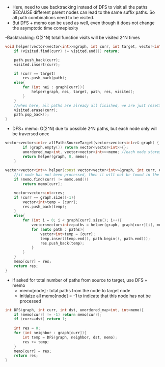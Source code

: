 - Here, need to use backtracking instead of DFS to visit all the paths BECAUSE different parent nodes can lead to the same suffix paths. So all path combinations need to be visited.
- But DFS + memo can be used as well, even though it does not change the asymptotic time comeplexity

-Backtracking: O(2^N) total function visits will be visited 2^N times
```cpp
void helper(vector<vector<int>>&graph, int curr, int target, vector<int>&path, vector<vector<int>>&res, unordered_set<int>&visited){
    if (visited.find(curr) != visited.end()) return;

    path.push_back(curr);
    visited.insert(curr);

    if (curr == target)
        res.push_back(path);
    else{ 
        for (int nei : graph[curr]){
            helper(graph, nei, target, path, res, visited);
        }
    }
    //when here, all paths are already all finished, we are just resetting the visited status
    visited.erase(curr);
    path.pop_back();
}
```
- DFS+ memo: O(2^N) due to possible 2^N paths, but each node only will be traversed once
```cpp
vector<vector<int>> allPathsSourceTarget(vector<vector<int>>& graph) {
        if (graph.empty()) return vector<vector<int>>{};
        unordered_map<int, vector<vector<int>>>memo; //each node stores all the paths it has to the target node
        return helper(graph, 0, memo);
    }
    
vector<vector<int>> helper(const vector<vector<int>>&graph, int curr, unordered_map<int,vector<vector<int>>>&memo){
    //if node has not been processed, then it will not be found in the memo
    if (memo.find(curr) != memo.end())
        return memo[curr];

    vector<vector<int>>res;
    if (curr == graph.size()-1){
        vector<int>temp = {curr};
        res.push_back(temp);
    }
    else{
        for (int i = 0; i < graph[curr].size(); i++){
            vector<vector<int>>paths = helper(graph, graph[curr][i], memo);
            for (auto path : paths){
                vector<int>temp = {curr};
                temp.insert(temp.end(), path.begin(), path.end());
                res.push_back(temp);
            }
        }
    }
    memo[curr] = res;
    return res;
}
```
- if asked for total number of paths from source to target, use DFS + memo
    - memo[node] : total paths from the node to target node
    - initialze all memo[node] = -1 to indicate that this node has not be processed

```cpp
int DFS(graph, int curr, int dst, unordered_map<int, int>memo){
    if (memo[curr] != -1) return memo[curr];
    if (curr==dst) return 1; 
    
    int res = 0;
    for (int neighbor : graph[curr]){
        int temp = DFS(graph, neighbor, dst, memo);
        res += temp;
    }
    memo[curr] = res;
    return res;
}
```
        
